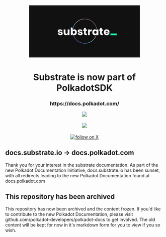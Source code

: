 <h1 align="center">
  <a href="https://www.docs.substrate.io">
    <img alt="Substrate Logo" src="https://github.com/polkadot-developers/substrate-docs/raw/main/static/img/sub.gif" width="70%" />
  </a>
</h1>
<h1 align="center">Substrate is now part of PolkadotSDK</h1>
<h3 align="center">https://docs.polkadot.com/</h3>

<!-- Badges -->

<p align="center">
  <a href="https://app.netlify.com/sites/substrate-docs/deploys" alt="Netlify Status">
      <img src="https://api.netlify.com/api/v1/badges/42dec01f-3723-4828-9f01-45ac5b3c8a11/deploy-status" />
  </a>
	<br>
	<br>
	<a href="https://substrate.stackexchange.com/" alt="Substrate Stack Exchange">
        <img style= "height: 30px" src="https://img.shields.io/static/v1?style=for-the-badge&logo=stackexchange&label=Substrate&message=Stack%20Exchange&color=green" /></a>
	<br>
	<br>
    <a href="https://x.com/polkadotdevs">
        <img src="https://img.shields.io/twitter/follow/polkadotdevs?style=social&logo=twitter"
            alt="follow on X"></a>
</p>

## docs.substrate.io -> docs.polkadot.com

Thank you for your interest in the substrate documentation. As part of the new Polkadot Documentation Initiative, docs.substrate.io has been sunset, with all redirects leading to the new Polkadot Documentation found at docs.polkadot.com

## This repository has been archived

This repository has now been archived and the content frozen. If you'd like to contribute to the new Polkadot Documentation, please visit github.com/polkadot-developers/polkadot-docs to get involved. The old content will be kept for now in it's markdown form for you to view if you so wish.


<!-- Substrate **documentation** is license under the [Apache 2 license](./LICENSE). -->
